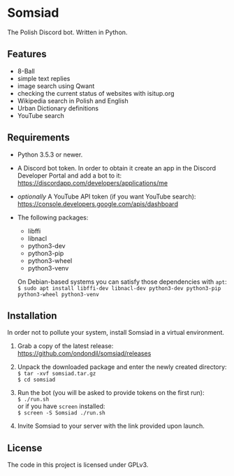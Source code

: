 # Somsiad  

The Polish Discord bot. Written in Python.  

## Features  

* 8-Ball  
* simple text replies  
* image search using Qwant  
* checking the current status of websites with isitup.org  
* Wikipedia search in Polish and English  
* Urban Dictionary definitions  
* YouTube search  

## Requirements  

* Python 3.5.3 or newer.  

* A Discord bot token. In order to obtain it create an app in the Discord Developer Portal and add a bot to it:  
https://discordapp.com/developers/applications/me  

* *optionally* A YouTube API token (if you want YouTube search):  
https://console.developers.google.com/apis/dashboard  

* The following packages:  

  * libffi  
  * libnacl  
  * python3-dev  
  * python3-pip  
  * python3-wheel  
  * python3-venv  

  On Debian-based systems you can satisfy those dependencies with `apt`:  
`$ sudo apt install libffi-dev libnacl-dev python3-dev python3-pip python3-wheel python3-venv`  

## Installation  

In order not to pollute your system, install Somsiad in a virtual environment.  

1. Grab a copy of the latest release:  
  https://github.com/ondondil/somsiad/releases  

2. Unpack the downloaded package and enter the newly created directory:  
`$ tar -xvf somsiad.tar.gz`  
`$ cd somsiad`  

3. Run the bot (you will be asked to provide tokens on the first run):  
`$ ./run.sh`  
or if you have `screen` installed:  
`$ screen -S Somsiad ./run.sh`  

4. Invite Somsiad to your server with the link provided upon launch.  

## License  

The code in this project is licensed under GPLv3.  
